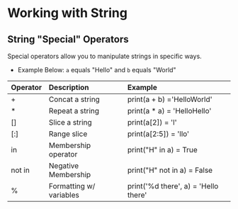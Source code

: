 # Working with String

## String "Special" Operators
Special operators allow you to manipulate strings in specific ways.
- Example Below: ```a``` equals "Hello" and ```b``` equals "World"

|  Operator 	   |       Description 	        |     Example 	                         |
|----------------|:---------------------------|:---------------------------------------|
|  + 	           |   Concat a string	        |  print(a + b) ='HelloWorld' 	         |
|  * 	           |   Repeat a string	        |  print(a * a) = 'HelloHello'           |
| []  	         |   Slice a string	          |  print(a[2]) =  'l'	                   |
| [:]  	         |   Range slice	            |  print(a[2:5]) = 'llo'	               |
| in  	         |   Membership operator	    |  print("H" in a) = True 	             |
| not in  	     |   Negative Membership	    |  print("H" not in a) = False	         |
| %  	           |   Formatting w/ variables	|  print('%d there', a)	= 'Hello there'  |
